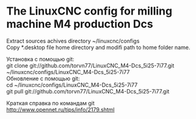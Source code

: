 # The LinuxCNC config for milling machine M4 production Dcs<br>
Extract sources achives directory ~/linuxcnc/configs<br>
Copy *.desktop file home directory and modifi path to home folder name.<br>

Установка с помощью git:<br>
git clone git://github.com/torvn77/LinuxCNC_M4-Dcs_5i25-7i77.git ~/linuxcnc/configs/LinuxCNC_M4-Dcs_5i25-7i77<br>
Обновление с помощью git:<br>
cd ~/linuxcnc/configs/LinuxCNC_M4-Dcs_5i25-7i77<br>
git pull git://github.com/torvn77/LinuxCNC_M4-Dcs_5i25-7i77.git <br>

Краткая справка по командам git
http://www.opennet.ru/tips/info/2179.shtml
